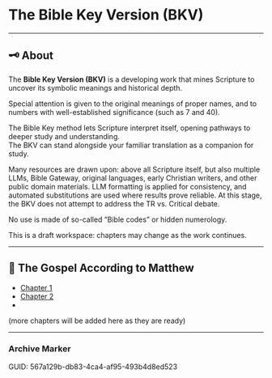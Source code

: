 # The Bible Key Version (BKV)

---

## 🗝️ About
The **Bible Key Version (BKV)** is a developing work that mines Scripture to uncover its symbolic meanings and historical depth.  

Special attention is given to the original meanings of proper names, and to numbers with well-established significance (such as 7 and 40). 

The Bible Key method lets Scripture interpret itself, opening pathways to deeper study and understanding.  
The BKV can stand alongside your familiar translation as a companion for study.  

Many resources are drawn upon: above all Scripture itself, but also multiple LLMs, Bible Gateway, original languages, early Christian writers, and other public domain materials. LLM formatting is applied for consistency, and automated substitutions are used where results prove reliable. At this stage, the BKV does not attempt to address the TR vs. Critical debate.


No use is made of so-called “Bible codes” or hidden numerology. 

This is a draft workspace: chapters may change as the work continues.

---

## 📖 The Gospel According to Matthew
- [Chapter 1](Matthew_01.md) 
- [Chapter 2](Matthew_02.md) 
- 
(more chapters will be added here as they are ready)




---

### Archive Marker
GUID: 567a129b-db83-4ca4-af95-493b4d8ed523
